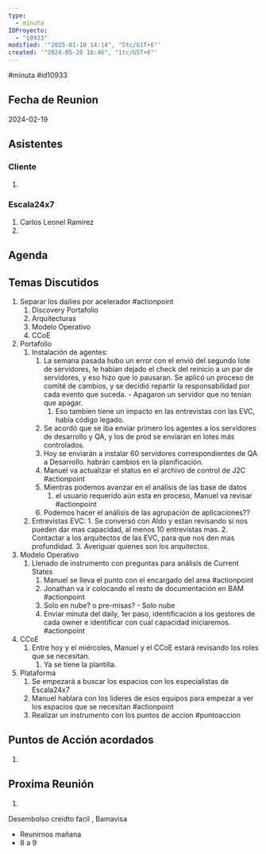 ```yaml
---
type:
  - minuta
IDProyecto:
  - "10933"
modified: '"2025-01-10 14:14", "5tc/G1T+6"'
created: '"2024-05-20 16:46", "1tc/G5T+6"'
---
```

#minuta 
#id10933 

## Fecha de Reunion
2024-02-19

## Asistentes

### Cliente
1. 
### Escala24x7
1. Carlos Leonel Ramírez
2. 

## Agenda

## Temas Discutidos
1. Separar los dailies por acelerador #actionpoint 
	1. Discovery Portafolio
	2. Arquitecturas
	3. Modelo Operativo
	4. CCoE
2. Portafolio 
	1. Instalación de agentes: 
		1. La semana pasada hubo un error con el envió del segundo lote de servidores, le habían dejado el check del reinicio a un par de servidores, y eso hizo que lo pausaran. Se aplicó un proceso de comité de cambios, y se decidió repartir la responsabilidad por cada evento que suceda. - Apagaron un servidor que no tenían que apagar.
			1. Eso tambien tiene un impacto en las entrevistas con las EVC, había código legado. 
		2. Se acordó que se iba enviar primero los agentes a los servidores de desarrollo y QA, y los de prod se enviaran en lotes más controlados.
		3. Hoy se enviarán a instalar 60 servidores correspondientes de QA a Desarrollo. habrán cambios en la planificación.
		4. Manuel va actualizar el status en el archivo de control de J2C #actionpoint 
		5. Mientras podemos avanzar en el análisis de las base de datos
			1. el usuario requerido aún esta en proceso, Manuel va revisar #actionpoint
		6. Podemos hacer el análisis de las agrupación de aplicaciones??
	2. Entrevistas EVC:
			1. Se conversó con Aldo y estan revisando si nos pueden dar mas capacidad, al menos 10 entrevistas mas.
			2. Contactar a los arquitectos de las EVC, para que nos den mas profundidad.
			3. Averiguar quienes son los arquitectos.
3. Modelo Operativo
	1. Llenado de instrumento con preguntas para análisis de Current States
		1. Manuel se lleva el punto con el encargado del area #actionpoint 
		2. Jonathan va ir colocando el resto de documentación en BAM #actionpoint 
		3. Solo en nube? o pre-misas? - Solo nube
		4. Enviar minuta del daily, 1er paso, identificación a los gestores de cada owner e identificar con cual capacidad iniciaremos. #actionpoint 
4. CCoE
	1. Entre hoy y el miércoles, Manuel y el CCoE estará revisando los roles que se necesitan.
		1. Ya se tiene la plantilla.
5. Plataforma
	1. Se empezará a buscar los espacios con los especialistas de Escala24x7
	2. Manuel hablara con los lideres de esos equipos para empezar a ver los espacios que se necesitan #actionpoint 
	3. Realizar un instrumento con los puntos de accion #puntoaccion

## Puntos de Acción acordados
1. 

## Proxima Reunión
1.  



Desembolso creidto facil , Bamavisa

- Reunirnos mañana
- 8 a 9
